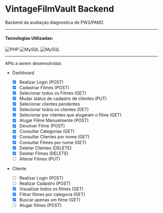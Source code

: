 # VintageFilmVault Backend

<p>Backend da avaliação diagnostica de PW3/PAM2</p>

---

#### Tecnologias Utilizadas:

<img align="center" src="https://img.shields.io/badge/PHP-777BB4?flat&logo=php&logoColor=white" alt="PHP">
<img align="center" src="https://img.shields.io/badge/MySQL-005C84?style=flat&logo=mysql&logoColor=white" alt="MySQL">
<img align="center" src="https://img.shields.io/badge/Postman-FF6C37?style=flat&logo=postman&logoColor=white" alt="MySQL">

---

APIs a serem desenvolvidas

- Dashboard

  - [x] Realizar Login (POST)
  - [x] Cadastrar Filmes (POST)
  - [x] Selecionar todos os Filmes (GET)
  - [x] Mudar status de cadastro de clientes (PUT)
  - [x] Selecionar clientes pendentes
  - [x] Selecionar todos os clientes (GET)
  - [x] Selecionar por clientes que alugaram o filme (GET)
  - [x] Alugar Filme Manualmente (POST)
  - [x] Devolver Filme (POST)
  - [x] Consultar Categorias (GET)
  - [x] Consultar Clientes por nome (GET)
  - [x] Consultar Filmes por nome (GET)
  - [x] Deletar Clientes (DELETE)
  - [x] Deletar Filmes (DELETE)
  - [ ] Alterar Filmes (PUT)

- Cliente

  - [ ] Realizar Login (POST)
  - [ ] Realizar Cadastro (POST)
  - [x] Visualizar todos os filmes (GET)
  - [x] Filtrar filmes por categoria (GET)
  - [x] Buscar apenas um filme (GET)
  - [ ] Alugar filmes (POST)
